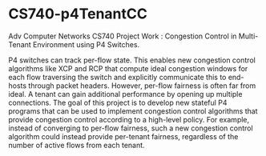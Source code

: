 # CS740-p4TenantCC
Adv Computer Networks CS740 Project Work : Congestion Control in Multi-Tenant Environment using P4 Switches.

P4 switches can track per-flow state.  This enables new congestion control algorithms like XCP and RCP that compute ideal congestion windows for each flow traversing the switch and explicitly communicate this to end-hosts through packet headers.  However, per-flow fairness is often far from ideal. A tenant can gain additional performance by opening up multiple connections.  The goal of this project is to develop new stateful P4 programs that can be used to implement congestion control algorithms that provide congestion control according to a high-level policy.  For example, instead of converging to per-flow fairness, such a new congestion control algorithm could instead provide per-tenant fairness, regardless of the number of active flows from each tenant.
